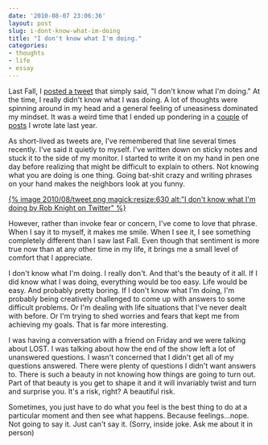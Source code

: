 ```yaml
---
date: '2010-08-07 23:06:36'
layout: post
slug: i-dont-know-what-im-doing
title: "I don't know what I'm doing."
categories:
- thoughts
- life
- essay
---
```


Last Fall, I [posted a tweet](http://twitter.com/robknight/status/4348529477) that simply said, "I don't know what I'm doing." At the time, I really didn't know what I was doing. A lot of thoughts were spinning around in my head and a general feeling of uneasiness dominated my mindset. It was a weird time that I ended up pondering in a [couple](http://robknight.net/2009/11/intentionally-left-blank) of [posts](http://robknight.net/2009/11/dumb-thing) I wrote late last year.

As short-lived as tweets are, I've remembered that line several times recently. I've said it quietly to myself. I've written down on sticky notes and stuck it to the side of my monitor. I started to write it on my hand in pen one day before realizing that might be difficult to explain to others. Not knowing what you are doing is one thing. Going bat-shit crazy and writing phrases on your hand makes the neighbors look at you funny.

<a href="https://twitter.com/robknight/status/4348529477">{% image 2010/08/tweet.png magick:resize:630 alt:"I don't know what I'm doing by Rob Knight on Twitter" %}</a>

However, rather than invoke fear or concern, I've come to love that phrase. When I say it to myself, it makes me smile. When I see it, I see something completely different than I saw last Fall. Even though that sentiment is more true now than at any other time in my life, it brings me a small level of comfort that I appreciate.

I don't know what I'm doing. I really don't. And that's the beauty of it all. If I did know what I was doing, everything would be too easy. Life would be easy. And probably pretty boring. If I don't know what I'm doing, I'm probably being creatively challenged to come up with answers to some difficult problems. Or I'm dealing with life situations that I've never dealt with before. Or I'm trying to shed worries and fears that kept me from achieving my goals. That is far more interesting.

I was having a conversation with a friend on Friday and we were talking about LOST. I was talking about how the end of the show left a lot of unanswered questions. I wasn't concerned that I didn't get all of my questions answered. There were plenty of questions I didn't want answers to. There is such a beauty in not knowing how things are going to turn out. Part of that beauty is you get to shape it and it will invariably twist and turn and surprise you. It's a risk, right? A beautiful risk.

Sometimes, you just have to do what you feel is the best thing to do at a particular moment and then see what happens. Because feelings...nope. Not going to say it. Just can't say it. (Sorry, inside joke. Ask me about it in person)
